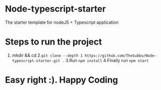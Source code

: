 # Node-typescript-starter
The starter template for nodeJS + Typescript application

# Steps to run the project
  1. mkdir <yourProjectName> && cd <yourProjectName>
  2.```git clone --depth 1 https://github.com/TheSubbu/Node-typescript-starter.git .```
  3.Run ```npm install```
  4.Finally run ```npm start```
  
# Easy right :). Happy Coding
